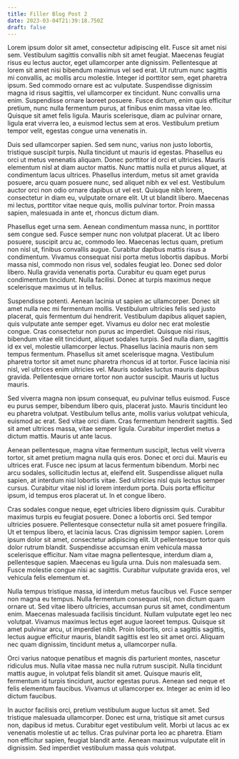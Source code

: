 ```yaml
---
title: Filler Blog Post 2
date: 2023-03-04T21:39:18.750Z
draft: false
---
```



Lorem ipsum dolor sit amet, consectetur adipiscing elit. Fusce sit amet nisi sem. Vestibulum sagittis convallis nibh sit amet feugiat. Maecenas feugiat risus eu lectus auctor, eget ullamcorper ante dignissim. Pellentesque at lorem sit amet nisi bibendum maximus vel sed erat. Ut rutrum nunc sagittis mi convallis, ac mollis arcu molestie. Integer id porttitor sem, eget pharetra ipsum. Sed commodo ornare est ac vulputate. Suspendisse dignissim magna id risus sagittis, vel ullamcorper ex tincidunt. Nunc convallis urna enim. Suspendisse ornare laoreet posuere. Fusce dictum, enim quis efficitur pretium, nunc nulla fermentum purus, at finibus enim massa vitae leo. Quisque sit amet felis ligula. Mauris scelerisque, diam ac pulvinar ornare, ligula erat viverra leo, a euismod lectus sem at eros. Vestibulum pretium tempor velit, egestas congue urna venenatis in.

Duis sed ullamcorper sapien. Sed sem nunc, varius non justo lobortis, tristique suscipit turpis. Nulla tincidunt ut mauris id egestas. Phasellus eu orci ut metus venenatis aliquam. Donec porttitor id orci et ultricies. Mauris elementum nisl at diam auctor mattis. Nunc mattis nulla et purus aliquet, at condimentum lacus ultrices. Phasellus interdum, metus sit amet gravida posuere, arcu quam posuere nunc, sed aliquet nibh ex vel est. Vestibulum auctor orci non odio ornare dapibus ut vel est. Quisque nibh lorem, consectetur in diam eu, vulputate ornare elit. Ut ut blandit libero. Maecenas mi lectus, porttitor vitae neque quis, mollis pulvinar tortor. Proin massa sapien, malesuada in ante et, rhoncus dictum diam.

Phasellus eget urna sem. Aenean condimentum massa nunc, in porttitor sem congue sed. Fusce semper nunc non volutpat placerat. Ut ac libero posuere, suscipit arcu ac, commodo leo. Maecenas lectus quam, pretium non nisl ut, finibus convallis augue. Curabitur dapibus mattis risus a condimentum. Vivamus consequat nisi porta metus lobortis dapibus. Morbi massa nisl, commodo non risus vel, sodales feugiat leo. Donec sed dolor libero. Nulla gravida venenatis porta. Curabitur eu quam eget purus condimentum tincidunt. Nulla facilisi. Donec at turpis maximus neque scelerisque maximus ut in tellus.

Suspendisse potenti. Aenean lacinia ut sapien ac ullamcorper. Donec sit amet nulla nec mi fermentum mollis. Vestibulum ultricies felis sed justo placerat, quis fermentum dui hendrerit. Vestibulum dapibus aliquet sapien, quis vulputate ante semper eget. Vivamus eu dolor nec erat molestie congue. Cras consectetur non purus ac imperdiet. Quisque nisi risus, bibendum vitae elit tincidunt, aliquet sodales turpis. Sed nulla diam, sagittis id ex vel, molestie ullamcorper lectus. Phasellus lacinia mauris non sem tempus fermentum. Phasellus sit amet scelerisque magna. Vestibulum pharetra tortor sit amet nunc pharetra rhoncus id at tortor. Fusce lacinia nisi nisl, vel ultrices enim ultricies vel. Mauris sodales luctus mauris dapibus gravida. Pellentesque ornare tortor non auctor suscipit. Mauris ut luctus mauris.

Sed viverra magna non ipsum consequat, eu pulvinar tellus euismod. Fusce eu purus semper, bibendum libero quis, placerat justo. Mauris tincidunt leo eu pharetra volutpat. Vestibulum tellus ante, mollis varius volutpat vehicula, euismod ac erat. Sed vitae orci diam. Cras fermentum hendrerit sagittis. Sed sit amet ultrices massa, vitae semper ligula. Curabitur imperdiet metus a dictum mattis. Mauris ut ante lacus.

Aenean pellentesque, magna vitae fermentum suscipit, lectus velit viverra tortor, sit amet pretium magna nulla quis eros. Donec et orci dui. Mauris eu ultrices erat. Fusce nec ipsum at lacus fermentum bibendum. Morbi nec arcu sodales, sollicitudin lectus at, eleifend elit. Suspendisse aliquet nulla sapien, at interdum nisl lobortis vitae. Sed ultricies nisl quis lectus semper cursus. Curabitur vitae nisl id lorem interdum porta. Duis porta efficitur ipsum, id tempus eros placerat ut. In et congue libero.

Cras sodales congue neque, eget ultricies libero dignissim quis. Curabitur maximus turpis eu feugiat posuere. Donec a lobortis orci. Sed tempor ultricies posuere. Pellentesque consectetur nulla sit amet posuere fringilla. Ut et tempus libero, et lacinia lacus. Cras dignissim tempor sapien. Lorem ipsum dolor sit amet, consectetur adipiscing elit. Ut pellentesque tortor quis dolor rutrum blandit. Suspendisse accumsan enim vehicula massa scelerisque efficitur. Nam vitae magna pellentesque, interdum diam a, pellentesque sapien. Maecenas eu ligula urna. Duis non malesuada sem. Fusce molestie congue nisi ac sagittis. Curabitur vulputate gravida eros, vel vehicula felis elementum et.

Nulla tempus tristique massa, id interdum metus faucibus vel. Fusce semper non magna eu tempus. Nulla fermentum consequat nisl, non dictum quam ornare ut. Sed vitae libero ultricies, accumsan purus sit amet, condimentum enim. Maecenas malesuada facilisis tincidunt. Nullam vulputate eget leo nec volutpat. Vivamus maximus lectus eget augue laoreet tempus. Quisque sit amet pulvinar arcu, ut imperdiet nibh. Proin lobortis, orci a sagittis sagittis, lectus augue efficitur mauris, blandit sagittis est leo sit amet orci. Aliquam nec quam dignissim, tincidunt metus a, ullamcorper nulla.

Orci varius natoque penatibus et magnis dis parturient montes, nascetur ridiculus mus. Nulla vitae massa nec nulla rutrum suscipit. Nulla tincidunt mattis augue, in volutpat felis blandit sit amet. Quisque mauris elit, fermentum id turpis tincidunt, auctor egestas purus. Aenean sed neque et felis elementum faucibus. Vivamus ut ullamcorper ex. Integer ac enim id leo dictum faucibus.

In auctor facilisis orci, pretium vestibulum augue luctus sit amet. Sed tristique malesuada ullamcorper. Donec est urna, tristique sit amet cursus non, dapibus id metus. Curabitur eget vestibulum velit. Morbi ut lacus ac ex venenatis molestie ut ac tellus. Cras pulvinar porta leo ac pharetra. Etiam non efficitur sapien, feugiat blandit ante. Aenean maximus vulputate elit in dignissim. Sed imperdiet vestibulum massa quis volutpat.
